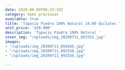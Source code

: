 ```yaml
---
date: 2020-08-09T08:23:19Z
category: Semi preciosas
available: true
title: 'Topacio Piedra 100% Natural 14.00 Quilates '
unit_price: '420.000'
description: 'Topacio Piedra 100% Natural '
cover_img: "/uploads/img_20200711_092555.jpg"
images:
- "/uploads/img_20200711_092605.jpg"
- "/uploads/img_20200711_092558.jpg"
- "/uploads/img_20200711_092556.jpg"

---
```

